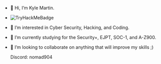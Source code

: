 - 👋 Hi, I’m Kyle Martin.
- ![TryHackMeBadge](https://github.com/Sudocod3r/Sudocod3r/assets/125510528/feb3e9b7-a375-4919-98df-92fc199f1f86)

- 👀 I’m interested in Cyber Security, Hacking, and Coding.
- 🌱 I’m currently studying for the Security+, EJPT, SOC-1, and A-Z900.
- 💞️ I’m looking to collaborate on anything that will improve my skills ;)
      
   Discord: nomad904

<!---
Sudocod3r/Sudocod3r is a ✨ special ✨ repository because its `README.md` (this file) appears on your GitHub profile.
You can click the Preview link to take a look at your changes.
--->
